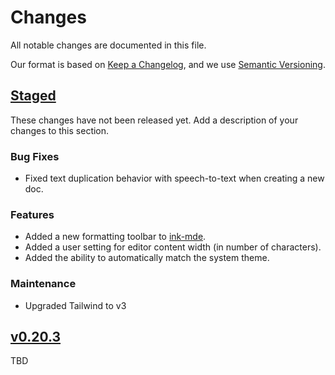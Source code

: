 # Changes

All notable changes are documented in this file.

Our format is based on [Keep a Changelog](https://keepachangelog.com/en/1.0.0/), and we use [Semantic Versioning](https://semver.org/spec/v2.0.0.html).

## [Staged](https://github.com/voracious/octo/compare/v0.20.3...main)

These changes have not been released yet. Add a description of your changes to this section.

### Bug Fixes

- Fixed text duplication behavior with speech-to-text when creating a new doc.

### Features

- Added a new formatting toolbar to [ink-mde](https://github.com/voracious/ink-mde).
- Added a user setting for editor content width (in number of characters).
- Added the ability to automatically match the system theme.

### Maintenance

- Upgraded Tailwind to v3

## [v0.20.3](https://github.com/voracious/octo/compare/v0.20.2...v0.20.3)

TBD

